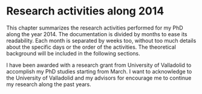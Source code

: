 # Research activities along 2014

This chapter summarizes the research activities performed for my PhD along the year 2014. The documentation is divided by months to ease its readability. Each month is separated by weeks too, without too much details about the specific days or the order of the activities. The theoretical background will be included in the following sections.

I have been awarded with a research grant from University of Valladolid to accomplish my PhD studies starting from March. I want to acknowledge to the University of Valladolid and my advisors for encourage me to continue my research along the past years.
